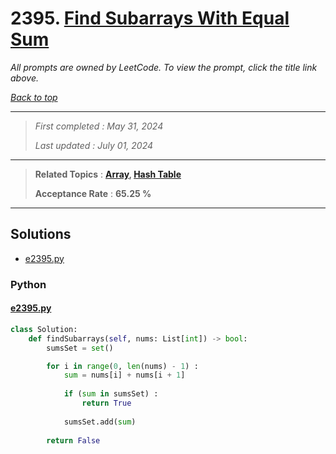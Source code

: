 # 2395. [Find Subarrays With Equal Sum](<https://leetcode.com/problems/find-subarrays-with-equal-sum>)

*All prompts are owned by LeetCode. To view the prompt, click the title link above.*

*[Back to top](<../README.md>)*

------

> *First completed : May 31, 2024*
>
> *Last updated : July 01, 2024*

------

> **Related Topics** : **[Array](<by_topic/Array.md>), [Hash Table](<by_topic/Hash Table.md>)**
>
> **Acceptance Rate** : **65.25 %**

------

## Solutions

- [e2395.py](<../my-submissions/e2395.py>)
### Python
#### [e2395.py](<../my-submissions/e2395.py>)
```Python
class Solution:
    def findSubarrays(self, nums: List[int]) -> bool:
        sumsSet = set()

        for i in range(0, len(nums) - 1) :
            sum = nums[i] + nums[i + 1]
            
            if (sum in sumsSet) :
                return True
            
            sumsSet.add(sum)
        
        return False
```

